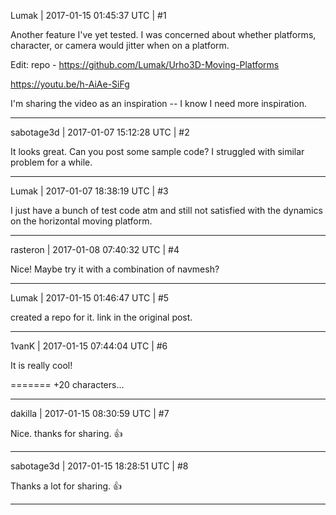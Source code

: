 Lumak | 2017-01-15 01:45:37 UTC | #1

Another feature I've yet tested.  I was concerned about whether platforms, character, or camera would jitter when on a platform.

Edit: repo - https://github.com/Lumak/Urho3D-Moving-Platforms

https://youtu.be/h-AiAe-SiFg

I'm sharing the video as an inspiration -- I know I need more inspiration.

-------------------------

sabotage3d | 2017-01-07 15:12:28 UTC | #2

It looks great. Can you post some sample code? I struggled with similar problem for a while.

-------------------------

Lumak | 2017-01-07 18:38:19 UTC | #3

I just have a bunch of test code atm and still not satisfied with the dynamics on the horizontal moving platform.

-------------------------

rasteron | 2017-01-08 07:40:32 UTC | #4

Nice! Maybe try it with a combination of navmesh?

-------------------------

Lumak | 2017-01-15 01:46:47 UTC | #5

created a repo for it. link in the original post.

-------------------------

1vanK | 2017-01-15 07:44:04 UTC | #6

It is really cool!

=======
+20 characters...

-------------------------

dakilla | 2017-01-15 08:30:59 UTC | #7

Nice. thanks for sharing. :+1:

-------------------------

sabotage3d | 2017-01-15 18:28:51 UTC | #8

Thanks a lot for sharing. :+1:

-------------------------

